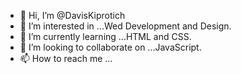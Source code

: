 - 👋 Hi, I’m @DavisKiprotich
- 👀 I’m interested in ...Wed Development and Design.
- 🌱 I’m currently learning ...HTML and CSS.
- 💞️ I’m looking to collaborate on ...JavaScript.
- 📫 How to reach me ...

<!---
DavisKiprotich/DavisKiprotich is a ✨ special ✨ repository because its `README.md` (this file) appears on your GitHub profile.
You can click the Preview link to take a look at your changes.
--->

